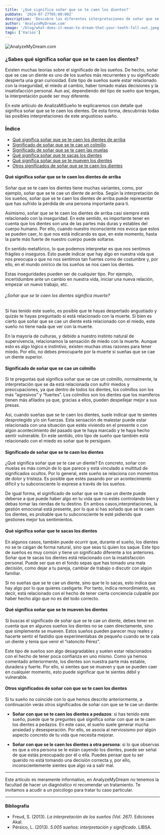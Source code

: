 ```yaml
---
title: '¿Qué significa soñar que se te caen los dientes?'
pubDate: '2024-07-27T05:00:00Z'
description: 'Descubre las diferentes interpretaciones de soñar que se te caen los dientes, desde la inseguridad hasta el miedo al cambio.'
author: 'AnalyzeMyDream.com'
image: '/blog/what-does-it-mean-to-dream-that-your-teeth-fall-out.jpeg'
tags: ['Varios']
---
```


![AnalyzeMyDream.com](/blog/what-does-it-mean-to-dream-that-your-teeth-fall-out.jpeg)

### ¿Sabes qué significa soñar que se te caen los dientes?

Existen muchas teorías sobre el significado de los sueños. De hecho, soñar que se cae un diente es uno de los sueños más recurrentes y su significado despierta una gran curiosidad. Este tipo de sueños suele estar relacionado con la inseguridad, el miedo al cambio, haber tomado malas decisiones y la insatisfacción personal. Aun así, dependiendo del tipo de sueño que tengas, la interpretación puede ser muy diferente.

En este artículo de AnalizaMiSueño te explicaremos con detalle qué significa soñar que se te caen los dientes. De esta forma, descubrirás todas las posibles interpretaciones de este angustioso sueño.

### Índice

- [Qué significa soñar que se te caen los dientes de arriba](#que-significa-soñar-que-se-te-caen-los-dientes-de-arriba)
- [Significado de soñar que se te cae un colmillo](#significado-de-soñar-que-se-te-cae-un-colmillo)
- [Significado de soñar que se te caen las muelas](#significado-de-soñar-que-se-te-caen-las-muelas)
- [Qué significa soñar que te sacas los dientes](#que-significa-soñar-que-te-sacas-los-dientes)
- [Qué significa soñar que se te mueven los dientes](#que-significa-soñar-que-se-mueven-los-dientes)
- [Otros significados de soñar que se te caen los dientes](#otros-significados-de-soñar-que-se-te-caen-los-dientes)


#### Qué significa soñar que se te caen los dientes de arriba

Soñar que se te caen los dientes tiene muchas variantes, como, por ejemplo, soñar que se te cae un diente de arriba. Según la interpretación de los sueños, soñar que se te caen los dientes de arriba puede representar que has sufrido la pérdida de una persona importante para ti.

Asimismo, soñar que se te caen los dientes de arriba casi siempre está relacionado con la inseguridad. En este sentido, es importante tener en cuenta que los dientes son una de las partes más duras y estables del cuerpo humano. Por ello, cuando nuestro inconsciente nos evoca que estos se pueden caer, lo que nos está indicando es que, en este momento, hasta la parte más fuerte de nuestro cuerpo puede soltarse.

En sentido metafórico, lo que podemos interpretar es que nos sentimos frágiles o inseguros. Esto puede indicar que hay algo en nuestra vida que nos preocupa o que no nos sentimos tan fuertes como de costumbre y, por ello, en el mundo onírico de los sueños se nos caen los dientes.

Estas inseguridades pueden ser de cualquier tipo. Por ejemplo, incertidumbre ante un cambio en nuestra vida, iniciar una nueva relación, empezar un nuevo trabajo, etc. 

###### ¿Soñar que se te caen los dientes significa muerte?

Si has tenido este sueño, es posible que te hayas despertado angustiado y quizás te hayas preguntado si está relacionado con la muerte. Si bien es cierto que soñar que se cae un diente está relacionado con el miedo, este sueño no tiene nada que ver con la muerte.

En la mayoría de culturas, y debido a nuestro instinto natural de supervivencia, relacionamos la sensación de miedo con la muerte. Aunque esto es algo lógico e instintivo, existen muchas otras razones para tener miedo. Por ello, no debes preocuparte por la muerte si sueñas que se cae un diente superior.

#### Significado de soñar que se cae un colmillo

Si te preguntas qué significa soñar que se cae un colmillo, normalmente, la interpretación que se da está relacionada con sufrir miedos y preocupaciones, ya que dentro de todos los dientes, los colmillos son los más “agresivos” y “fuertes”. Los colmillos son los dientes que los mamíferos tienen más afilados ya que, gracias a ellos, pueden despellejar mejor a sus presas.

Así, cuando sueñas que se te caen los dientes, suele indicar que te sientes desprotegido y/o sin fuerzas. Esta sensación de malestar puede estar relacionada con una situación que estés viviendo en el presente o con algún acontecimiento del pasado que te haya marcado y te haya hecho sentir vulnerable. En este sentido, otro tipo de sueño que también está relacionado con el miedo es soñar que te persiguen.

#### Significado de soñar que se te caen los dientes

¿Qué significa soñar que se te cae un diente? En concreto, soñar con muelas es más común de lo que parece y está vinculado a multitud de significados ocultos. Por lo general, este sueño se relaciona con momentos de dolor y tristeza. Es posible que estés pasando por un acontecimiento difícil y tu subconsciente lo exprese a través de los sueños.

De igual forma, el significado de soñar que se te cae un diente puede deberse a que puede haber algo en tu vida que no estés controlando bien y debas tomar las riendas de tu destino. En ambos casos,interpretaciones, la gestión emocional está presente, por lo que si has soñado que se te caen los dientes, es probable que tu subconsciente te esté pidiendo que gestiones mejor tus sentimientos.

#### Qué significa soñar que te sacas los dientes

En algunos casos, también puede ocurrir que, durante el sueño, los dientes no se te caigan de forma natural, sino que seas tú quien los saque. Este tipo de sueños es muy común y tiene un significado diferente a los anteriores. Soñar que te sacas los dientes está relacionado con la insatisfacción personal. Puede ser que en el fondo sepas que has tomado una mala decisión, como dejar a tu pareja, cambiar de trabajo o discutir con algún familiar.

Si no sueñas que se te cae un diente, sino que te lo sacas, esto indica que hay algo por lo que quieres castigarte. Por tanto, indica remordimiento, es decir, está relacionado con el hecho de tener cierta conciencia culpable por haber hecho algo que no es del todo correcto.

#### Qué significa soñar que se te mueven los dientes

Si buscas el significado de soñar que se te cae un diente, debes tener en cuenta que en algunos sueños los dientes no se caen directamente, sino que simplemente se mueven. Estos sueños pueden parecer muy reales y hacerte sentir el fastidio que experimentabas de pequeño cuando se te caía un diente y tenía que venir el “ratoncito Pérez”.

Este tipo de sueños son algo desagradables y suelen estar relacionados con el hecho de tener poca confianza en uno mismo. Como ya hemos comentado anteriormente, los dientes son nuestra parte más estable, duradera y fuerte. Por ello, si sientes que se mueven y que se pueden caer en cualquier momento, esto puede significar que te sientes débil y vulnerable.

#### Otros significados de soñar con que se te caen los dientes

Si tu sueño no coincide con lo que hemos descrito anteriormente, a continuación verás otros significados de soñar con que se te cae un diente:

- **Soñar con que se te caen los dientes a pedazos**: si has tenido este sueño, puede que te preguntes qué significa soñar con que se te caen los dientes a pedazos. En este caso, el sueño suele generar mucha ansiedad y desesperación. Por ello, se asocia al nerviosismo por algún aspecto concreto de tu vida que necesita mejorar. 

- **Soñar con que se le caen los dientes a otra persona**: si lo que observas es que a otra persona se le están cayendo los dientes, puede ser señal de que estás preocupado por él o ella. Puedes pensar que tu ser querido no está tomando una decisión correcta y, por ello, inconscientemente sientes que algo va a salir mal.

---

Este artículo es meramente informativo, en AnalyzeMyDream no tenemos la facultad de hacer un diagnóstico ni recomendar un tratamiento. Te invitamos a acudir a un psicólogo para tratar tu caso particular.

---

#### Bibliografía

- Freud, S. (2013). *La interpretación de los sueños (Vol. 267)*. Ediciones Akal.
- Pérsico, L. (2013). *5.005 sueños: interpretación y significado*. LIBSA.